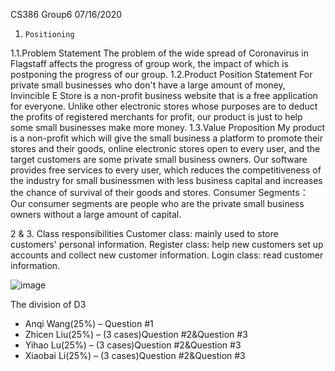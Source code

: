 
CS386
Group6
07/16/2020
1.     Positioning
1.1.Problem Statement
The problem of the wide spread of Coronavirus in Flagstaff affects the progress of group work, the impact of which is postponing the progress of our group.
1.2.Product Position Statement
For private small businesses who don't have a large amount of money, Invincible E Store is a non-profit business website that is a free application for everyone. Unlike other electronic stores whose purposes are to deduct the profits of registered merchants for profit, our product is just to help some small businesses make more money.
1.3.Value Proposition
My product is a non-profit which will give the small business a platform to promote their stores and their goods, online electronic stores open to every user, and the target customers are some private small business owners. Our software provides free services to every user, which reduces the competitiveness of the industry for small businessmen with less business capital and increases the chance of survival of their goods and stores.
Consumer Segments：
Our consumer segments are people who are the private small business owners without a large amount of capital.



2 & 3. Class responsibilities 
Customer class: mainly used to store customers' personal information.
Register class: help new customers set up accounts and collect new customer information.
Login class: read customer information.

![image](https://github.com/YHL555/CS386/blob/master/cases.png)

The division of D3
- Anqi Wang(25%) – Question #1
- Zhicen Liu(25%) – (3 cases)Question #2&Question #3
- Yihao Lu(25%) – (3 cases)Question #2&Question #3
- Xiaobai Li(25%) – (3 cases)Question #2&Question #3


